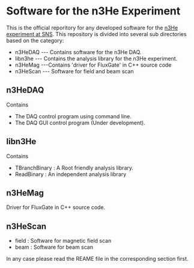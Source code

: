 Software for the n3He Experiment
================================== 
This is the official reporitory for any developed software for the [n3He experiment at SNS][1].
This repository is divided into several sub directories based on the category:
* n3HeDAQ --- Contains software for the n3He DAQ.
* libn3he --- Contains the analysis library for the n3He experiment.
* n3HeMag ---Contains 'driver for FluxGate' in C++ source code 
* n3HeScan --- Software for field and beam scan 


n3HeDAQ
-------
Contains
   * The DAQ control program using command line.
   * The DAQ GUI control program (Under development).

libn3He
-------
Contains
   *  TBranchBinary : A Root friendly analysis library.
   * ReadBinary : An independent analysis library

n3HeMag
--------
 Driver for FluxGate in C++ source code. 


n3HeScan
---------
  * field : Software for magnetic field scan
  * beam : Software for beam scan

In any case please read the REAME file in the corresponding section first.

[1]: n3he.wikicpaces.com
